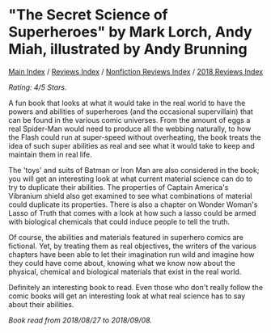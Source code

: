 # "The Secret Science of Superheroes" by Mark Lorch, Andy Miah, illustrated by Andy Brunning

[Main Index](../../../README.md) / [Reviews Index](../../README.md) / [Nonfiction Reviews Index](../README.md) / [2018 Reviews Index](README.md)

*Rating: 4/5 Stars.*

A fun book that looks at what it would take in the real world to have the powers and abilities of superheroes (and the occasional supervillain) that can be found in the various comic universes. From the amount of eggs a real Spider-Man would need to produce all the webbing naturally, to how the Flash could run at super-speed without overheating, the book treats the idea of such super abilities as real and see what it would take to keep and maintain them in real life.

The 'toys' and suits of Batman or Iron Man are also considered in the book; you will get an interesting look at what current material science can do to try to duplicate their abilities. The properties of Captain America's Vibranium shield also get examined to see what combinations of material could duplicate its properties. There is also a chapter on Wonder Woman's Lasso of Truth that comes with a look at how such a lasso could be armed with biological chemicals that could induce people to tell the truth.

Of course, the abilities and materials featured in superhero comics are fictional. Yet, by treating them as real objectives, the writers of the various chapters have been able to let their imagination run wild and imagine how they could have come about, knowing what we know now about the physical, chemical and biological materials that exist in the real world.

Definitely an interesting book to read. Even those who don't really follow the comic books will get an interesting look at what real science has to say about their abilities.

*Book read from 2018/08/27 to 2018/09/08.*
